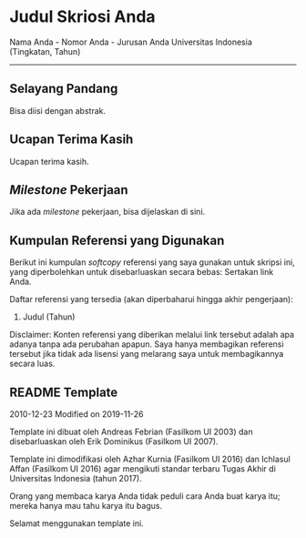 # Judul Skriosi Anda

Nama Anda - Nomor Anda - Jurusan Anda Universitas Indonesia (Tingkatan, Tahun)

----------

## Selayang Pandang
Bisa diisi dengan abstrak.

## Ucapan Terima Kasih
Ucapan terima kasih.

## *Milestone* Pekerjaan
Jika ada *milestone* pekerjaan, bisa dijelaskan di sini.

## Kumpulan Referensi yang Digunakan
Berikut ini kumpulan *softcopy* referensi yang saya gunakan untuk skripsi ini, yang diperbolehkan untuk disebarluaskan secara bebas: Sertakan link Anda.

Daftar referensi yang tersedia (akan diperbaharui hingga akhir pengerjaan):
1.  Judul (Tahun)

Disclaimer: Konten referensi yang diberikan melalui link tersebut adalah apa adanya tanpa ada perubahan apapun. Saya hanya membagikan referensi tersebut jika tidak ada lisensi yang melarang saya untuk membagikannya secara luas.

## README Template
2010-12-23
Modified on 2019-11-26


Template ini dibuat oleh Andreas Febrian (Fasilkom UI 2003)
dan disebarluaskan oleh Erik Dominikus (Fasilkom UI 2007).

Template ini dimodifikasi oleh Azhar Kurnia (Fasilkom UI 2016)
dan Ichlasul Affan (Fasilkom UI 2016) agar mengikuti standar terbaru Tugas Akhir di Universitas Indonesia (tahun 2017).

Orang yang membaca karya Anda tidak peduli cara Anda buat karya itu;
mereka hanya mau tahu karya itu bagus.

Selamat menggunakan template ini.
